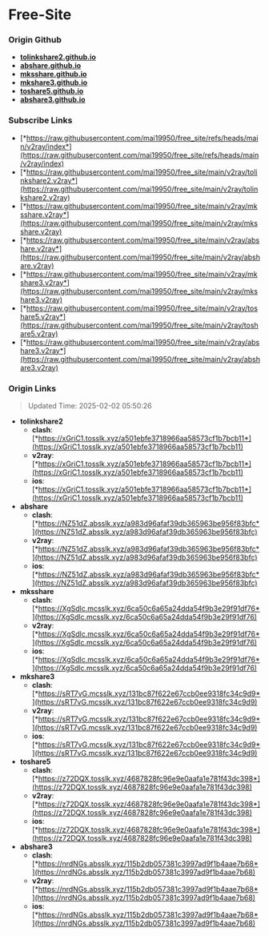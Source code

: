 # Free-Site

### Origin Github

- [**tolinkshare2.github.io**](https://github.com/tolinkshare2/tolinkshare2.github.io)
- [**abshare.github.io**](https://github.com/abshare/abshare.github.io)
- [**mksshare.github.io**](https://github.com/mksshare/mksshare.github.io)
- [**mkshare3.github.io**](https://github.com/mkshare3/mkshare3.github.io)
- [**toshare5.github.io**](https://github.com/toshare5/toshare5.github.io)
- [**abshare3.github.io**](https://github.com/abshare3/abshare3.github.io)

### Subscribe Links

- [*https://raw.githubusercontent.com/mai19950/free_site/refs/heads/main/v2ray/index*](https://raw.githubusercontent.com/mai19950/free_site/refs/heads/main/v2ray/index)
- [*https://raw.githubusercontent.com/mai19950/free_site/main/v2ray/tolinkshare2.v2ray*](https://raw.githubusercontent.com/mai19950/free_site/main/v2ray/tolinkshare2.v2ray)
- [*https://raw.githubusercontent.com/mai19950/free_site/main/v2ray/mksshare.v2ray*](https://raw.githubusercontent.com/mai19950/free_site/main/v2ray/mksshare.v2ray)
- [*https://raw.githubusercontent.com/mai19950/free_site/main/v2ray/abshare.v2ray*](https://raw.githubusercontent.com/mai19950/free_site/main/v2ray/abshare.v2ray)
- [*https://raw.githubusercontent.com/mai19950/free_site/main/v2ray/mkshare3.v2ray*](https://raw.githubusercontent.com/mai19950/free_site/main/v2ray/mkshare3.v2ray)
- [*https://raw.githubusercontent.com/mai19950/free_site/main/v2ray/toshare5.v2ray*](https://raw.githubusercontent.com/mai19950/free_site/main/v2ray/toshare5.v2ray)
- [*https://raw.githubusercontent.com/mai19950/free_site/main/v2ray/abshare3.v2ray*](https://raw.githubusercontent.com/mai19950/free_site/main/v2ray/abshare3.v2ray)

### Origin Links

> Updated Time: 2025-02-02 05:50:26

- **tolinkshare2**
  - **clash**: [*https://xGriC1.tosslk.xyz/a501ebfe3718966aa58573cf1b7bcb11*](https://xGriC1.tosslk.xyz/a501ebfe3718966aa58573cf1b7bcb11)
  - **v2ray**: [*https://xGriC1.tosslk.xyz/a501ebfe3718966aa58573cf1b7bcb11*](https://xGriC1.tosslk.xyz/a501ebfe3718966aa58573cf1b7bcb11)
  - **ios**: [*https://xGriC1.tosslk.xyz/a501ebfe3718966aa58573cf1b7bcb11*](https://xGriC1.tosslk.xyz/a501ebfe3718966aa58573cf1b7bcb11)
- **abshare**
  - **clash**: [*https://NZ51dZ.absslk.xyz/a983d96afaf39db365963be956f83bfc*](https://NZ51dZ.absslk.xyz/a983d96afaf39db365963be956f83bfc)
  - **v2ray**: [*https://NZ51dZ.absslk.xyz/a983d96afaf39db365963be956f83bfc*](https://NZ51dZ.absslk.xyz/a983d96afaf39db365963be956f83bfc)
  - **ios**: [*https://NZ51dZ.absslk.xyz/a983d96afaf39db365963be956f83bfc*](https://NZ51dZ.absslk.xyz/a983d96afaf39db365963be956f83bfc)
- **mksshare**
  - **clash**: [*https://XgSdlc.mcsslk.xyz/6ca50c6a65a24dda54f9b3e29f91df76*](https://XgSdlc.mcsslk.xyz/6ca50c6a65a24dda54f9b3e29f91df76)
  - **v2ray**: [*https://XgSdlc.mcsslk.xyz/6ca50c6a65a24dda54f9b3e29f91df76*](https://XgSdlc.mcsslk.xyz/6ca50c6a65a24dda54f9b3e29f91df76)
  - **ios**: [*https://XgSdlc.mcsslk.xyz/6ca50c6a65a24dda54f9b3e29f91df76*](https://XgSdlc.mcsslk.xyz/6ca50c6a65a24dda54f9b3e29f91df76)
- **mkshare3**
  - **clash**: [*https://sRT7vG.mcsslk.xyz/131bc87f622e67ccb0ee9318fc34c9d9*](https://sRT7vG.mcsslk.xyz/131bc87f622e67ccb0ee9318fc34c9d9)
  - **v2ray**: [*https://sRT7vG.mcsslk.xyz/131bc87f622e67ccb0ee9318fc34c9d9*](https://sRT7vG.mcsslk.xyz/131bc87f622e67ccb0ee9318fc34c9d9)
  - **ios**: [*https://sRT7vG.mcsslk.xyz/131bc87f622e67ccb0ee9318fc34c9d9*](https://sRT7vG.mcsslk.xyz/131bc87f622e67ccb0ee9318fc34c9d9)
- **toshare5**
  - **clash**: [*https://z72DQX.tosslk.xyz/4687828fc96e9e0aafa1e781f43dc398*](https://z72DQX.tosslk.xyz/4687828fc96e9e0aafa1e781f43dc398)
  - **v2ray**: [*https://z72DQX.tosslk.xyz/4687828fc96e9e0aafa1e781f43dc398*](https://z72DQX.tosslk.xyz/4687828fc96e9e0aafa1e781f43dc398)
  - **ios**: [*https://z72DQX.tosslk.xyz/4687828fc96e9e0aafa1e781f43dc398*](https://z72DQX.tosslk.xyz/4687828fc96e9e0aafa1e781f43dc398)
- **abshare3**
  - **clash**: [*https://nrdNGs.absslk.xyz/115b2db057381c3997ad9f1b4aae7b68*](https://nrdNGs.absslk.xyz/115b2db057381c3997ad9f1b4aae7b68)
  - **v2ray**: [*https://nrdNGs.absslk.xyz/115b2db057381c3997ad9f1b4aae7b68*](https://nrdNGs.absslk.xyz/115b2db057381c3997ad9f1b4aae7b68)
  - **ios**: [*https://nrdNGs.absslk.xyz/115b2db057381c3997ad9f1b4aae7b68*](https://nrdNGs.absslk.xyz/115b2db057381c3997ad9f1b4aae7b68)
